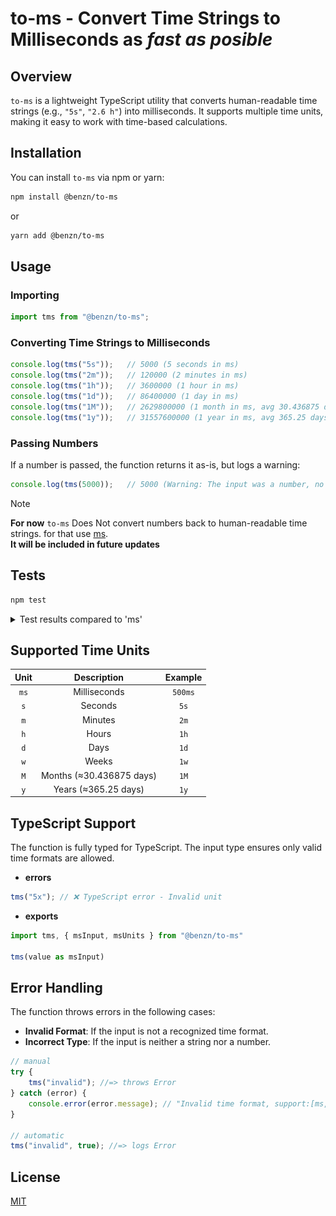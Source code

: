 # to-ms - Convert Time Strings to Milliseconds as *fast as posible*

## Overview

`to-ms` is a lightweight TypeScript utility that converts human-readable time strings (e.g., `"5s"`, `"2.6 h"`) into milliseconds. It supports multiple time units, making it easy to work with time-based calculations.

## Installation

You can install `to-ms` via npm or yarn:

```bash
npm install @benzn/to-ms
```

or

```bash
yarn add @benzn/to-ms
```

## Usage

### Importing

```typescript
import tms from "@benzn/to-ms";
```

### Converting Time Strings to Milliseconds

```typescript
console.log(tms("5s"));   // 5000 (5 seconds in ms)
console.log(tms("2m"));   // 120000 (2 minutes in ms)
console.log(tms("1h"));   // 3600000 (1 hour in ms)
console.log(tms("1d"));   // 86400000 (1 day in ms)
console.log(tms("1M"));   // 2629800000 (1 month in ms, avg 30.436875 days)
console.log(tms("1y"));   // 31557600000 (1 year in ms, avg 365.25 days)
```

### Passing Numbers

If a number is passed, the function returns it as-is, but logs a warning:

```typescript
console.log(tms(5000));   // 5000 (Warning: The input was a number, no need for converting)
```

> [!NOTE]
> **For now** `to-ms` Does Not convert numbers back to human-readable time strings. for that use [ms](https://github.com/vercel/ms).  
> **It will be included in future updates**

## Tests

```bash
npm test
```

<details>
  <summary>Test results compared to 'ms'</summary>

tms: 122ms, 246ms  
ms : 227ms, 505ms
![test1](./imgs/test1.png)

  <details>
    <summary>More?</summary>

tms: 122ms, 246ms  
ms : 227ms, 505ms
![test2](./imgs/test2.png)

tms: 122ms, 246ms  
ms : 227ms, 505ms
![test3](./imgs/test3.png)

  </details>
</details>

## Supported Time Units

| Unit  |       Description        | Example |
| :---: | :----------------------: | :-----: |
| `ms`  |       Milliseconds       | `500ms` |
|  `s`  |         Seconds          |  `5s`   |
|  `m`  |         Minutes          |  `2m`   |
|  `h`  |          Hours           |  `1h`   |
|  `d`  |           Days           |  `1d`   |
|  `w`  |          Weeks           |  `1w`   |
|  `M`  | Months (≈30.436875 days) |  `1M`   |
|  `y`  |   Years (≈365.25 days)   |  `1y`   |

## TypeScript Support

The function is fully typed for TypeScript. The input type ensures only valid time formats are allowed.

- **errors**

```typescript
tms("5x"); // ❌ TypeScript error - Invalid unit
```

- **exports**
  
```typescript
import tms, { msInput, msUnits } from "@benzn/to-ms"

tms(value as msInput)
```

## Error Handling

The function throws errors in the following cases:

- **Invalid Format**: If the input is not a recognized time format.
- **Incorrect Type**: If the input is neither a string nor a number.

```typescript
// manual
try {
    tms("invalid"); //=> throws Error
} catch (error) {
    console.error(error.message); // "Invalid time format, support:[ms,s,m,h,d,w,M,y]"
}

// automatic
tms("invalid", true); //=> logs Error
```

## License

[MIT](https://github.com/benzaria/to-ms/blob/main/blob/main/LICENSE)
